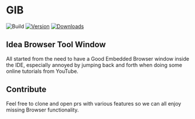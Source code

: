 # GIB

![Build](https://github.com/Jonatha1983/GIB/workflows/Build/badge.svg)
[![Version](https://img.shields.io/jetbrains/plugin/v/14458-gideabrowser.svg)](https://plugins.jetbrains.com/plugin/14458-gideabrowser)
[![Downloads](https://img.shields.io/jetbrains/plugin/d/14458-gideabrowser.svg)](https://plugins.jetbrains.com/plugin/14458-gideabrowser)

## Idea Browser Tool Window

<!-- Plugin description -->
All started from the need to have a Good Embedded Browser window inside the IDE, especially annoyed by jumping back and forth when doing some online tutorials
from YouTube.
 
<!-- Plugin description end -->

## Contribute 

Feel free to clone and open prs with various features so we can all enjoy missing Browser functionality.




 
